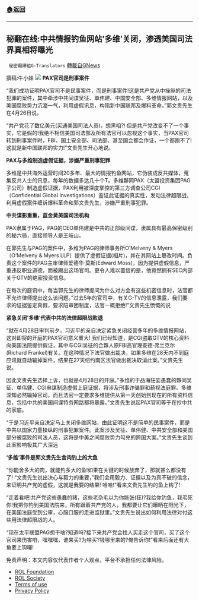 ###  [:house:返回](README.md)
---


## 秘翻在线:中共情报钓鱼网站&#8217;多维&#8217;关闭，渗透美国司法界真相将曝光
` 秘密翻譯組G-Translators` [轉載自GNews](https://gnews.org/zh-hans/2427347/)

撰稿:牛小妹
 ![](https://assets.gnews.org/wp-content/uploads/2022/04/多維.jpg) 
**PAX官司是刑事案件**
 
“我们成功证明PAX官司不是民事案件，而是刑事案件!这是共产党从中操纵的司法犯罪的案件，其中牵涉中共间谍吴征、单伟建、中国安全部、多维情报网站，以及美国腐败势力沆瀣一气，利用虚假讯息，构陷新中国联邦及爆料革命。”郭文贵先生在4月26日说。
 
“共产党花了数亿美元(买通美国司法人员)，想黑咱?! 但是共产党改变不了一个事实，它是假的!我绝不相信美国司法部及所有法官可以忽视这个事实，当PAX官司转到刑事案件时，FBI、国土安全部、司法部、甚至国会都会作证，一个都跑不了!这就是新中国联邦的实力!”文贵先生开心地说。
 
**PAX与多维制造虚假证据，涉嫌严重刑事犯罪**
 
多维是中共海外运营时间20多年、最大的情报钓鱼网站，它伪装成反共媒体，蒐集反共人士的讯息，每年的数据多达几十个T。多维夥同PAX（太盟投资集团PAG子公司）制造虚假证据，PAX利用被深度掌控的第三方调查公司CGI（Confidential Global Investigations）鉴证此证据的真实性，发动法律超限战，利用虚假案件缠诉爆料革命和郭文贵先生，涉嫌严重刑事犯罪。
 
**中共谍影重重，蓝金黄美国司法机构**
 
PAX隶属于PAG，PAG的CEO单伟建是中共的正部级间谍，隶属具有最高保密级别的秘六局，直接领导人是王岐山。
 
在郭先生与PAG的案件中，多维为PAG的律师事务所O’Melveny & Myers（O’Melveny & Myers LLP）提供了虚假证据(相片)，并在其网站上篡改时间。负责这个案件的PAG主审律师爱德华·莫斯(Edward Moss)，因为提供虚假信息，严重违反职业道德，而被踢出这场官司。更令人难以置信的是，他竟然拥有SEC内部关于GTV的绝密投资信息。
 
在每次的庭讯中，每当郭先生的律师提问为什么对方会有这些机密信息时，法官都不允许律师提出这么该问题。”过去5年的官司中，有关G-TV的信息泄露，我们要求的证据鉴定真假，要求陪审团制度，法官一概拒绝!”文贵先生愤慨的说
 
**紧急关闭’多维’代表中共的法律超限战败退**
 
“就在4月28日审判前夕，习近平的亲自决定紧急关闭经营多年的多维情报网站，这对即将的开庭的PAX官司意义重大! 我们已经知道，是CGI盗取GTV的核心资料向美国法院提供假证，其中与CGI吴征的合夥人原FBI高官理查德·弗兰克尔(Richard Frankel)有关。在这种情况下法官做出裁决，如果多维在28天内不到庭应讯就自动输掉案件，结果在27天纽约南区法官做出裁决取消此案。”文贵先生说。
 
因此文贵先生选择上诉，也就是4月28日的开庭。”多维的于品海狂妄愚蠢的夥同吴征、单伟健、CGI串谋制造虚假上庭证据，将涉及刑事诈骗罪和藐视法庭罪。多维深知必然输掉官司，而且法官一定要求多维提供从第一天创始到现在的所有资料信息，包括中共的美国间谍特务网路都将暴露。”文贵先生说起PAX官司等于在抄中共的家底。
 
“于是习近平亲自决定马上关闭多维网站，由此证明这不是简单的民事案件，而是中共以国家力量操纵的刑事犯罪案件。此案涉及吴征、单伟健、中共安全部和美国部分被腐败的司法人员，这将是中美之间腐败势力勾兑的跨国大案。”文贵先生谈到此案影响极其广大深远
 
**‘多维’事件是郭文贵先生舍肉钓上的大鱼**
 
“你能舍多大的肉，就能钓多大的鱼!如果在关键的时候放弃了，那就甚么都没有了! “文贵先生说出决心与毅力的重要，”我们会用毅力、证据以及为真不破的信念，来证明共产党的虚假，这就是我要的结果! 哈哈!”看来文贵先生钓的鱼上钩了!
 
“走着看吧!共产党这些愚蠢的猪，这些老杂毛以为你能张(狂)?我给你钓鱼，我弔死你!我把你钓到美国法院来，所有跟着共产党的人，我都要让它们曝晒在阳光下，在美国法庭受到公审，心服口服的走进监狱里。”文贵先生说出如何利用法律对付这些用法律超限战的人。
 
“现在太平联盟PAG想干啥?知道吗?接下来共产党会找人买走这个官司，买了这个官司来伤害咱，嘿嘿嘿，谁来买?为啥买?钱哪里来的?俺告诉你!”看来后面还有大鱼要上钩囉!

免责声明：本文内容仅代表作者个人观点，平台不承担任何法律风险。
  
- [ROL Foundation](https://rolfoundation.org/)
- [ROL Society](https://rolsociety.org/)
- [Terms of use](https://gnews.org/terms-of-use-3/)
- [Privacy Policy](https://gnews.org/privacy-policy/)
